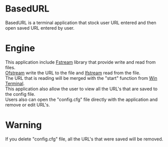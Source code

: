 # BasedURL
BasedURL is a terminal application that stock user URL entered and then open saved URL entered by user.

# Engine

This application include [Fstream](https://cplusplus.com/reference/fstream/fstream/) library that provide write and read from files.\
[Ofstream](https://cplusplus.com/reference/fstream/ofstream/) write the URL to the file and [Ifstream](https://cplusplus.com/reference/fstream/ifstream/) read from the file.\
The URL that is reading will be merged with the "start" function from [Win Terminal](https://apps.microsoft.com/store/detail/windows-terminal/9N0DX20HK701).\
This application also allow the user to view all the URL's that are saved to the config file.\
Users also can open the "config.cfg" file directly with the application and remove or edit URL's.

# Warning 

If you delete "config.cfg" file, all the URL's that were saved will be removed.

